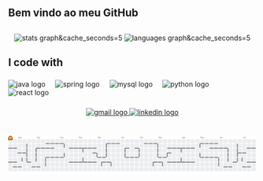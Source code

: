 ## Bem vindo ao meu GitHub
<h2 align="left"></h2>

###

<div align="center">
  <img src="https://github-readme-stats.vercel.app/api?username=PedroHenriqueSantosBrasileiro&hide_title=false&hide_rank=false&show_icons=true&include_all_commits=true&count_private=true&disable_animations=false&theme=tokyonight&locale=en&hide_border=false&order=1&token=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" height="175" alt="stats graph&cache_seconds=5"  />
  <img src="https://github-readme-stats.vercel.app/api/top-langs?username=PedroHenriqueSantosBrasileiro&locale=en&hide_title=false&layout=compact&card_width=320&langs_count=5&theme=tokyonight&hide_border=false&order=2&token=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" height="175" alt="languages graph&cache_seconds=5"/>
</div>


<h2 align="left">I code with</h2>

###

<div align="left">
  <img src="https://cdn.jsdelivr.net/gh/devicons/devicon/icons/java/java-original.svg" height="30" alt="java logo"  />
  <img width="12" />
  <img src="https://cdn.jsdelivr.net/gh/devicons/devicon/icons/spring/spring-original.svg" height="30" alt="spring logo"  />
  <img width="12" />
  <img src="https://cdn.jsdelivr.net/gh/devicons/devicon/icons/mysql/mysql-original.svg" height="30" alt="mysql logo"  />
  <img width="12" />
  <img src="https://cdn.jsdelivr.net/gh/devicons/devicon/icons/python/python-original.svg" height="30" alt="python logo"  />
  <img width="12" />
  <img src="https://cdn.jsdelivr.net/gh/devicons/devicon/icons/react/react-original.svg" height="40" alt="react logo"  />
  <img width="12" />
</div>

###

<div align="center">
  <a href="mailto:psantosbrasileiro1@gmail.com" target="_blank">
    <img src="https://img.shields.io/static/v1?message=Gmail&logo=gmail&label=&color=D14836&logoColor=white&labelColor=&style=for-the-badge" height="35" alt="gmail logo"  />
  </a>
  <a href="https://www.linkedin.com/in/pedrohenriquesantosbrasileiro/" target="blank">
    <img src="https://img.shields.io/static/v1?message=LinkedIn&logo=linkedin&label=&color=0077B5&logoColor=white&labelColor=&style=for-the-badge" height="35" alt="linkedin logo"  />
  </a>
</div>

###

<br clear="both">

<picture>
  <source media="(prefers-color-scheme: dark)" srcset="https://raw.githubusercontent.com/PedroHenriqueSantosBrasileiro/PedroHenriqueSantosBrasileiro/output/pacman-contribution-graph-dark.svg">
  <source media="(prefers-color-scheme: light)" srcset="https://raw.githubusercontent.com/PedroHenriqueSantosBrasileiro/PedroHenriqueSantosBrasileiro/output/pacman-contribution-graph.svg">
  <img alt="pacman contribution graph" src="https://raw.githubusercontent.com/PedroHenriqueSantosBrasileiro/PedroHenriqueSantosBrasileiro/output/pacman-contribution-graph.svg">
</picture>

###
	








